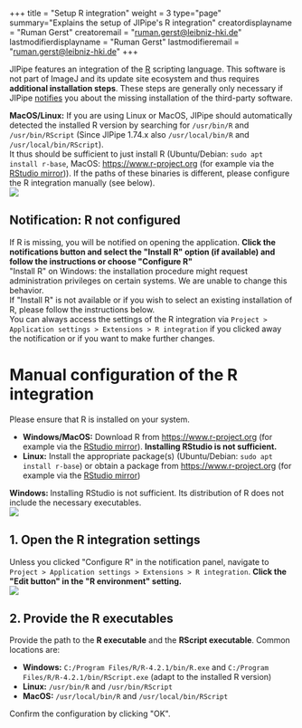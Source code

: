 +++
title = "Setup R integration"
weight = 3
type="page"
summary="Explains the setup of JIPipe's R integration"
creatordisplayname = "Ruman Gerst"
creatoremail = "ruman.gerst@leibniz-hki.de"
lastmodifierdisplayname = "Ruman Gerst"
lastmodifieremail = "ruman.gerst@leibniz-hki.de"
+++

JIPipe features an integration of the [R](https://www.r-project.org) scripting language. This software is not part of ImageJ and its update site ecosystem and thus requires **additional installation steps**. These steps are generally only necessary if JIPipe [notifies](/installation/third-party) you about the missing installation of the third-party software.

<div class="notices info" >
    <strong>MacOS/Linux:</strong> If you are using Linux or MacOS, JIPipe should automatically detected the installed R version by searching for <code>/usr/bin/R</code> and <code>/usr/bin/RScript</code> (Since JIPipe 1.74.x also <code>/usr/local/bin/R</code> and <code>/usr/local/bin/RScript</code>).<br/>It thus should be sufficient to just install R (Ubuntu/Debian: <code>sudo apt install r-base</code>, MacOS: <a href="https://www.r-project.org" target="_blank">https://www.r-project.org</a> (for example via the <a href="https://cran.rstudio.com" target="_blank">RStudio mirror</a>)). If the paths of these binaries is different, please configure the R integration manually (see below).
</div>

<div class=tutorial-list>
  <div class="tutorial-item">
    <div class="tutorial-item-img"><img src="/img/installation/third_party_r_notification.png" /></div>
    <div class="tutorial-item-content">
    <h2>Notification: R not configured</h2>
    If R is missing, you will be notified on opening the application. 
    <strong>Click the notifications button and select the "Install R" option (if available) and follow the instructions or choose "Configure R"</strong>
    <div class="notices info" >
    "Install R" on Windows: the installation procedure might request administration privileges on certain systems. We are unable to change this behavior.
    </div>
    <div class="notices info" >
    If "Install R" is not available or if you wish to select an existing installation of R, please follow the instructions below.
    </div>
    <div class="notices info" >
    You can always access the settings of the R integration via <code>Project &gt; Application settings &gt; Extensions &gt; R integration</code> if you clicked away the notification or if you want to make further changes.
    </div>
    </div>
  </div>
</div>

# Manual configuration of the R integration

<div class="notices info" >
    Please ensure that R is installed on your system.
    <ul>
        <li><strong>Windows/MacOS:</strong> Download R from <a href="https://www.r-project.org" target="_blank">https://www.r-project.org</a> (for example via the <a href="https://cran.rstudio.com" target="_blank">RStudio mirror</a>). <strong>Installing RStudio is not sufficient.</strong></li>
        <li><strong>Linux:</strong> Install the appropriate package(s) (Ubuntu/Debian: <code>sudo apt install r-base</code>) or obtain a package from <a href="https://www.r-project.org" target="_blank">https://www.r-project.org</a> (for example via the <a href="https://cran.rstudio.com" target="_blank">RStudio mirror</a>)</li>
    </ul>
</div>
<div class="notices warning" >
    <strong>Windows: </strong> Installing RStudio is not sufficient. Its distribution of R does not include the necessary executables.
</div>

<div class=tutorial-list>
  <div class="tutorial-item">
    <div class="tutorial-item-img"><img src="/img/installation/third_party_r_settings.png" /></div>
    <div class="tutorial-item-content">
    <h2>1. Open the R integration settings</h2>
    Unless you clicked "Configure R" in the notification panel, navigate to <code>Project &gt; Application settings &gt; Extensions &gt; R integration</code>.
    <strong>Click the "Edit button" in the "R environment" setting.</strong>
    </div>
  </div>
  <div class="tutorial-item">
    <div class="tutorial-item-img"><img src="/img/installation/third_party_r_settings_edit.png" /></div>
    <div class="tutorial-item-content">
    <h2>2. Provide the R executables</h2>
    Provide the path to the <strong>R executable</strong> and the <strong>RScript executable</strong>.
    Common locations are:
    <ul>
        <li><strong>Windows:</strong> <code>C:/Program Files/R/R-4.2.1/bin/R.exe</code> and <code>C:/Program Files/R/R-4.2.1/bin/RScript.exe</code> (adapt to the installed R version)
        <li><strong>Linux:</strong> <code>/usr/bin/R</code> and <code>/usr/bin/RScript</code>    
        <li><strong>MacOS:</strong> <code>/usr/local/bin/R</code> and <code>/usr/local/bin/RScript</code>    
    </ul>
    Confirm the configuration by clicking "OK".
    </div>
  </div>
</div>